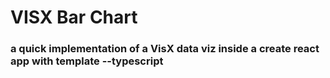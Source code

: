 # VISX Bar Chart

### a quick implementation of a VisX data viz inside a create react app with template --typescript
